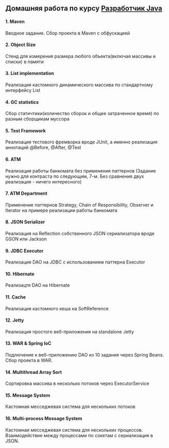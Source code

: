 ## Домашняя работа по курсу [Разработчик Java](https://otus.ru/lessons/razrabotchik-java/)

#### 1. Maven
Вводное задание. Сбор проекта в Maven с обфускацией

#### 2. Object Size
Стенд для измерения размера любого объекта(включая массивы и списки)
в памяти

#### 3. List implementation
Реализация кастомного динамического массива по стандартному 
интерфейсу List

#### 4. GC statistics
Сбор статичтики(количество сборок и общее затраченное время) по
разным сборщикам муссора

#### 5. Test Framework
Реализация тестового фремворка вроде JUnit, а именно реализация
аннотаций @Before, @After, @Test

#### 6. ATM
Реализация работы банкомата без применения паттернов
(Задание нужно для контраста по следующим, 7-м. Без сравнения двух
реализация - ничего интересного)

#### 7. ATM Department
Применение паттернов Strategy, Chain of Responsibility, Observer и
Iterator на примере реализации работы банкомата

#### 8. JSON Serializer
Реализация на Reflection собственного JSON сериализатора вроде GSON
или Jackson

#### 9. JDBC Executor
Реализация DAO на JDBC с использованием паттерна Executor

#### 10. Hibernate
Реализацтя DAO на Hibernate

#### 11. Cache
Реализация кастомного кеша на SoftReference

#### 12. Jetty
Реализация простого веб-приложения на standalone Jetty

#### 13. WAR & Spring IoC
Подлючение к веб-приложению DAO из 10 задания через Spring Beans.
Сбор проекта в WAR.

#### 14. Multithread Array Sort
Сортировка массива в несколько потоков через ExecutorService

#### 15. Message System
Кастомная месседжевая система для нескольких потоков

#### 16. Multi-process Message System
Кастомная месседжевая система для нескольких процессов. Взаимодействие
между процессами по сокетам с сериализация в JSON.
